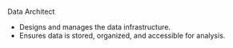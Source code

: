 Data Architect
  - Designs and manages the data infrastructure.
  - Ensures data is stored, organized, and accessible for analysis.